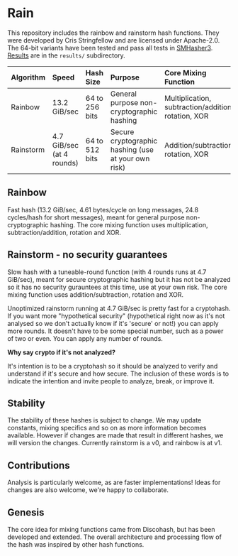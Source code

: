 # Rain

This repository includes the rainbow and rainstorm hash functions. They were developed by Cris Stringfellow and are licensed under Apache-2.0. The 64-bit variants have been tested and pass all tests in [SMHasher3](https://gitlab.com/fwojcik/smhasher3). [Results](results) are in the `results/` subdirectory.

| Algorithm | Speed | Hash Size | Purpose | Core Mixing Function | Security |
| :- | :- | :- | :- | :- | :- |
| Rainbow | 13.2 GiB/sec | 64 to 256 bits | General purpose non-cryptographic hashing | Multiplication, subtraction/addition, rotation, XOR | None mentioned |
| Rainstorm | 4.7 GiB/sec (at 4 rounds) | 64 to 512 bits | Secure cryptographic hashing (use at your own risk) | Addition/subtraction, rotation, XOR | Not analyzed, no guarantees |

## Rainbow 

Fast hash (13.2 GiB/sec, 4.61 bytes/cycle on long messages, 24.8 cycles/hash for short messages), meant for general purpose non-cryptographic hashing. The core mixing function uses multiplication, subtraction/addition, rotation and XOR. 

## Rainstorm - **no security guarantees**

Slow hash with a tuneable-round function (with 4 rounds runs at 4.7 GiB/sec), meant for secure cryptographic hashing but it has not be analyzed so it has no security gurauntees at this time, use at your own risk. The core mixing function uses addition/subtraction, rotation and XOR.

Unoptimized rainstorm running at 4.7 GiB/sec is pretty fast for a cryptohash. If you want more "hypothetical security" (hypothetical right now as it's not analysed so we don't actually know if it's 'secure' or not!) you can apply more rounds. It doesn't have to be some special number, such as a power of two or even. You can apply any number of rounds. 

**Why say crypto if it's not analyzed?** 

It's intention is to be a cryptohash so it should be analyzed to verify and understand if it's secure and how secure. The inclusion of these words is to indicate the intention and invite people to analyze, break, or improve it. 

## Stability

The stability of these hashes is subject to change. We may update constants, mixing specifics and so on as more information becomes available. However if changes are made that result in different hashes, we will version the changes. Currently rainstorm is a v0, and rainbow is at v1.

## Contributions

Analysis is particularly welcome, as are faster implementations! Ideas for changes are also welcome, we're happy to collaborate. 

## Genesis

The core idea for mixing functions came from Discohash, but has been developed and extended. The overall architecture and processing flow of the hash was inspired by other hash functions.



